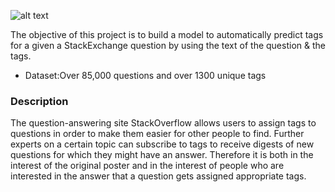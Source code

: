 ![alt text](https://cdn.sstatic.net/Sites/stackoverflow/company/img/logos/se/se-logo.svg?v=d29f0785ebb7)

The objective of this project is to build a model to automatically predict tags for a given a StackExchange question by using the text of the question & the tags.

- Dataset:Over 85,000 questions and over 1300 unique tags

### Description
The question-answering site StackOverflow allows users to assign tags to questions in order to make them easier for other people to find. Further experts on a certain topic can subscribe to tags to receive digests of new questions for which they might have an answer. Therefore it is both in the interest of the original poster and in the interest of people who are interested in the answer that a question gets assigned appropriate tags.
